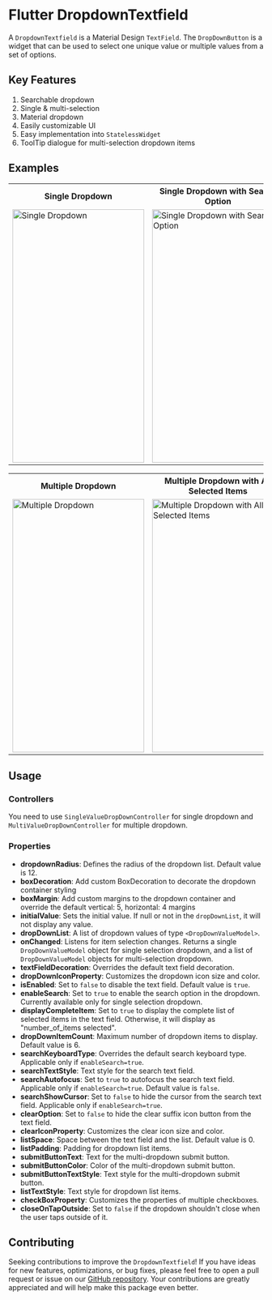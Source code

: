 # Flutter DropdownTextfield

A `DropdownTextfield` is a Material Design `TextField`. The `DropDownButton` is a widget that can be used to select one unique value or multiple values from a set of options.

## Key Features

1. Searchable dropdown
2. Single & multi-selection
3. Material dropdown
4. Easily customizable UI
5. Easy implementation into `StatelessWidget`
6. ToolTip dialogue for multi-selection dropdown items

## Examples

<table>
  <tr>
    <th>Single Dropdown</th>
    <th>Single Dropdown with Search Option</th>
    <th>Single Dropdown with Clear Option</th>
  </tr>
  <tr>
    <td><img src="https://github.com/srtraj/dropdown_textfield/raw/development/example/examples/single-dropdown.gif" alt="Single Dropdown" height="500" width="260"></td>
    <td><img src="https://github.com/srtraj/dropdown_textfield/raw/development/example/examples/single-dropdown-with-search-option.gif" alt="Single Dropdown with Search Option" height="500" width="260"></td>
    <td><img src="https://github.com/srtraj/dropdown_textfield/raw/development/example/examples/single-dropdown-with-clearOption.gif" alt="Single Dropdown with Clear Option" height="500" width="260"></td>
  </tr>
</table>

<table>
  <tr>
    <th>Multiple Dropdown</th>
    <th>Multiple Dropdown with All Selected Items</th>
  </tr>
  <tr>
    <td><img src="https://github.com/srtraj/dropdown_textfield/raw/development/example/examples/multiselection-dropdown.gif" alt="Multiple Dropdown" height="500" width="260"></td>
    <td><img src="https://github.com/srtraj/dropdown_textfield/raw/development/example/examples/multiselection-with-all-selected-items.gif" alt="Multiple Dropdown with All Selected Items" height="500" width="260"></td>
  </tr>
</table>

## Usage

### Controllers
You need to use `SingleValueDropDownController` for single dropdown and `MultiValueDropDownController` for multiple dropdown.

### Properties

- **dropdownRadius**: Defines the radius of the dropdown list. Default value is 12.
- **boxDecoration**: Add custom BoxDecoration to decorate the dropdown container styling
- **boxMargin**: Add custom margins to the dropdown container and override the default vertical: 5, horizontal: 4 margins
- **initialValue**: Sets the initial value. If null or not in the `dropDownList`, it will not display any value.
- **dropDownList**: A list of dropdown values of type `<DropDownValueModel>`.
- **onChanged**: Listens for item selection changes. Returns a single `DropDownValueModel` object for single selection dropdown, and a list of `DropDownValueModel` objects for multi-selection dropdown.
- **textFieldDecoration**: Overrides the default text field decoration.
- **dropDownIconProperty**: Customizes the dropdown icon size and color.
- **isEnabled**: Set to `false` to disable the text field. Default value is `true`.
- **enableSearch**: Set to `true` to enable the search option in the dropdown. Currently available only for single selection dropdown.
- **displayCompleteItem**: Set to `true` to display the complete list of selected items in the text field. Otherwise, it will display as "number_of_items selected".
- **dropDownItemCount**: Maximum number of dropdown items to display. Default value is 6.
- **searchKeyboardType**: Overrides the default search keyboard type. Applicable only if `enableSearch=true`.
- **searchTextStyle**: Text style for the search text field.
- **searchAutofocus**: Set to `true` to autofocus the search text field. Applicable only if `enableSearch=true`. Default value is `false`.
- **searchShowCursor**: Set to `false` to hide the cursor from the search text field. Applicable only if `enableSearch=true`.
- **clearOption**: Set to `false` to hide the clear suffix icon button from the text field.
- **clearIconProperty**: Customizes the clear icon size and color.
- **listSpace**: Space between the text field and the list. Default value is 0.
- **listPadding**: Padding for dropdown list items.
- **submitButtonText**: Text for the multi-dropdown submit button.
- **submitButtonColor**: Color of the multi-dropdown submit button.
- **submitButtonTextStyle**: Text style for the multi-dropdown submit button.
- **listTextStyle**: Text style for dropdown list items.
- **checkBoxProperty**: Customizes the properties of multiple checkboxes.
- **closeOnTapOutside**: Set to `false` if the dropdown shouldn't close when the user taps outside of it.


## Contributing

Seeking contributions to improve the `DropdownTextfield`! If you have ideas for new features, optimizations, or bug fixes, please feel free to open a pull request or issue on our [GitHub repository](https://github.com/srtraj/dropdown_textfield). Your contributions are greatly appreciated and will help make this package even better.
